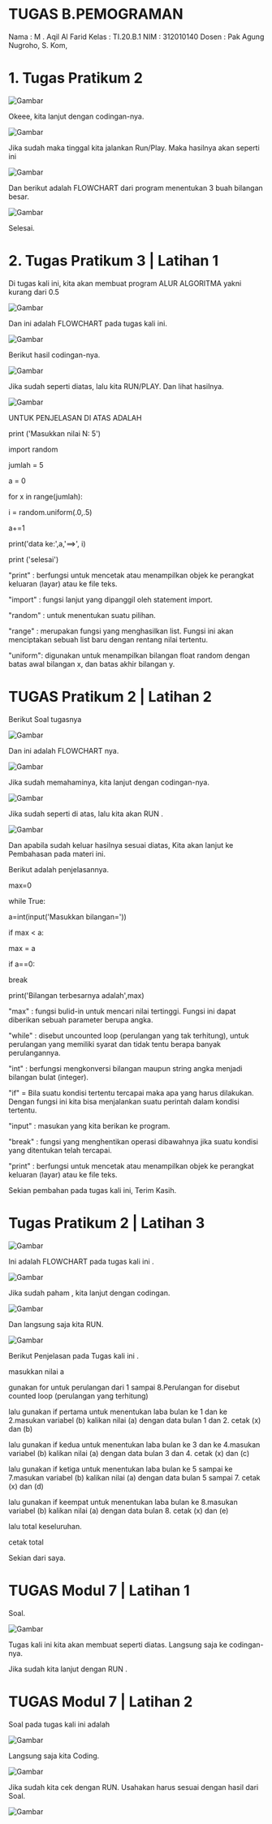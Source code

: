 # TUGAS B.PEMOGRAMAN

Nama : M . Aqil Al Farid
Kelas : TI.20.B.1
NIM : 312010140
Dosen : Pak Agung Nugroho, S. Kom,

# 1. Tugas Pratikum 2

![Gambar](pic-pemograman/Screenshot1.png)

Okeee, kita lanjut dengan codingan-nya.

![Gambar](pic-pemograman/Screenshot2.png)

Jika sudah maka tinggal kita jalankan Run/Play. Maka hasilnya akan seperti ini

![Gambar](pic-pemograman/Screenshot3.png)

Dan berikut adalah FLOWCHART dari program menentukan 3 buah bilangan besar.

![Gambar](pic-pemograman/Screenshot4.png)

Selesai.

# 2. Tugas Pratikum 3 | Latihan 1


Di tugas kali ini, kita akan membuat program ALUR ALGORITMA yakni kurang dari 0.5

![Gambar](pic-pemograman/Screenshot5.png)

Dan ini adalah FLOWCHART pada tugas kali ini.

![Gambar](pic-pemograman/Screenshot21.png)

Berikut hasil codingan-nya.

![Gambar](pic-pemograman/Screenshot6.png)

Jika sudah seperti diatas, lalu kita RUN/PLAY. Dan lihat hasilnya.

![Gambar](pic-pemograman/Screenshot7.png)

UNTUK PENJELASAN DI ATAS ADALAH 

print ('Masukkan nilai N: 5')

import random

jumlah = 5

a = 0

for x in range(jumlah):

i = random.uniform(.0,.5)

a+=1

print('data ke:',a,'==>', i)

print ('selesai')

"print" : berfungsi untuk mencetak atau menampilkan objek ke perangkat keluaran (layar) atau ke file teks.

"import" : fungsi lanjut yang dipanggil oleh statement import.

"random" : untuk menentukan suatu pilihan.

"range" : merupakan fungsi yang menghasilkan list. Fungsi ini akan menciptakan sebuah list baru dengan rentang nilai tertentu.

"uniform": digunakan untuk menampilkan bilangan float random dengan batas awal bilangan x, dan batas akhir bilangan y.

# TUGAS Pratikum 2 | Latihan 2

Berikut Soal tugasnya

![Gambar](pic-pemograman/Screenshot8.png)

Dan ini adalah FLOWCHART nya.

![Gambar](pic-pemograman/Screenshot23.png)

Jika sudah memahaminya, kita lanjut dengan codingan-nya.

![Gambar](pic-pemograman/Screenshot10.png)

Jika sudah seperti di atas, lalu kita akan RUN .

![Gambar](pic-pemograman/Screenshot11.png)

Dan apabila sudah keluar hasilnya sesuai diatas, Kita akan lanjut ke Pembahasan pada materi ini.

Berikut adalah penjelasannya.

max=0

while True:

a=int(input('Masukkan bilangan='))

if max < a:

max = a

if a==0:

break

print('Bilangan terbesarnya adalah',max)

"max" : fungsi bulid-in untuk mencari nilai tertinggi. Fungsi ini dapat diberikan sebuah parameter berupa angka.

"while" : disebut uncounted loop (perulangan yang tak terhitung), untuk perulangan yang memiliki syarat dan tidak tentu berapa banyak perulangannya.

"int" : berfungsi mengkonversi bilangan maupun string angka menjadi bilangan bulat (integer).

"if" = Bila suatu kondisi tertentu tercapai maka apa yang harus dilakukan. Dengan fungsi ini kita bisa menjalankan suatu perintah dalam kondisi tertentu.

"input" : masukan yang kita berikan ke program.

"break" : fungsi yang menghentikan operasi dibawahnya jika suatu kondisi yang ditentukan telah tercapai.

"print" : berfungsi untuk mencetak atau menampilkan objek ke perangkat keluaran (layar) atau ke file teks.

Sekian pembahan pada tugas kali ini, Terim Kasih.

# Tugas Pratikum 2 | Latihan 3

![Gambar](pic-pemograman/Screenshot9.png)

Ini adalah FLOWCHART pada tugas kali ini .

![Gambar](pic-pemograman/Screenshot22.png)

Jika sudah paham , kita lanjut dengan codingan.

![Gambar](pic-pemograman/Screenshot12.png)

Dan langsung saja kita RUN.

![Gambar](pic-pemograman/Screenshot13.png)

Berikut Penjelasan pada Tugas kali ini .

masukkan nilai a

gunakan for untuk perulangan dari 1 sampai 8.Perulangan for disebut counted loop (perulangan yang terhitung)

lalu gunakan if pertama untuk menentukan laba bulan ke 1 dan ke 2.masukan variabel (b) kalikan nilai (a) dengan data bulan 1 dan 2. cetak (x) dan (b)

lalu gunakan if kedua untuk menentukan laba bulan ke 3 dan ke 4.masukan variabel (b) kalikan nilai (a) dengan data bulan 3 dan 4. cetak (x) dan (c)

lalu gunakan if ketiga untuk menentukan laba bulan ke 5 sampai ke 7.masukan variabel (b) kalikan nilai (a) dengan data bulan 5 sampai 7. cetak (x) dan (d)

lalu gunakan if keempat untuk menentukan laba bulan ke 8.masukan variabel (b) kalikan nilai (a) dengan data bulan 8. cetak (x) dan (e)

lalu total keseluruhan.

cetak total

Sekian dari saya.

# TUGAS Modul 7 | Latihan 1

Soal.

![Gambar](pic-pemograman/Screenshot14.png)

Tugas kali ini kita akan membuat seperti diatas. Langsung saja ke codingan-nya.


Jika sudah kita lanjut dengan RUN .


# TUGAS Modul 7 | Latihan 2

Soal pada tugas kali ini adalah

![Gambar](pic-pemograman/Screenshot18.png)

Langsung saja kita Coding.

![Gambar](pic-pemograman/Screenshot19.png)

Jika sudah kita cek dengan RUN. Usahakan harus sesuai dengan hasil dari Soal.

![Gambar](pic-pemograman/Screenshot20.png)

